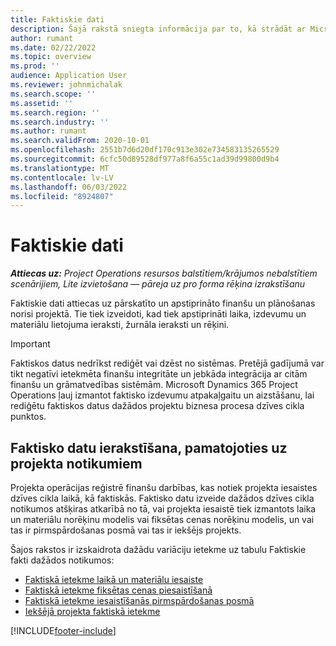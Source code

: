 ```yaml
---
title: Faktiskie dati
description: Šajā rakstā sniegta informācija par to, kā strādāt ar Microsoft faktiskajiem datiem Dynamics 365 Project Operations.
author: rumant
ms.date: 02/22/2022
ms.topic: overview
ms.prod: ''
audience: Application User
ms.reviewer: johnmichalak
ms.search.scope: ''
ms.assetid: ''
ms.search.region: ''
ms.search.industry: ''
ms.author: rumant
ms.search.validFrom: 2020-10-01
ms.openlocfilehash: 2551b7d6d20df170c913e302e734583135265529
ms.sourcegitcommit: 6cfc50d89528df977a8f6a55c1ad39d99800d9b4
ms.translationtype: MT
ms.contentlocale: lv-LV
ms.lasthandoff: 06/03/2022
ms.locfileid: "8924807"
---
```

# <a name="actuals"></a>Faktiskie dati

_**Attiecas uz:** Project Operations resursos balstītiem/krājumos nebalstītiem scenārijiem, Lite izvietošana — pāreja uz pro forma rēķina izrakstīšanu_

Faktiskie dati attiecas uz pārskatīto un apstiprināto finanšu un plānošanas norisi projektā. Tie tiek izveidoti, kad tiek apstiprināti laika, izdevumu un materiālu lietojuma ieraksti, žurnāla ieraksti un rēķini.

> [!IMPORTANT]
> Faktiskos datus nedrīkst rediģēt vai dzēst no sistēmas. Pretējā gadījumā var tikt negatīvi ietekmēta finanšu integritāte un jebkāda integrācija ar citām finanšu un grāmatvedības sistēmām. Microsoft Dynamics 365 Project Operations ļauj izmantot faktisko izdevumu atpakaļgaitu un aizstāšanu, lai rediģētu faktiskos datus dažādos projektu biznesa procesa dzīves cikla punktos.

## <a name="recording-actuals-based-on-project-events"></a>Faktisko datu ierakstīšana, pamatojoties uz projekta notikumiem

Projekta operācijas reģistrē finanšu darbības, kas notiek projekta iesaistes dzīves cikla laikā, kā faktiskās. Faktisko datu izveide dažādos dzīves cikla notikumos atšķiras atkarībā no tā, vai projekta iesaistē tiek izmantots laika un materiālu norēķinu modelis vai fiksētas cenas norēķinu modelis, un vai tas ir pirmspārdošanas posmā vai tas ir iekšējs projekts.

Šajos rakstos ir izskaidrota dažādu variāciju ietekme uz tabulu Faktiskie fakti dažādos notikumos:

- [Faktiskā ietekme laikā un materiālu iesaiste](ActualsonTM.md)
- [Faktiskā ietekme fiksētas cenas piesaistīšanā](ActualonFP.md)
- [Faktiskā ietekme iesaistīšanās pirmspārdošanas posmā](ActualonPreSales.md)
- [Iekšējā projekta faktiskā ietekme](ActualonInternal.md)

[!INCLUDE[footer-include](../includes/footer-banner.md)]
